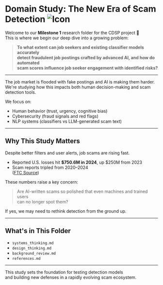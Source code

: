 # Domain Study: The New Era of Scam Detection ![Icon](https://cdn-icons-png.flaticon.com/128/10352/10352961.png)

Welcome to our **Milestone 1** research folder for the CDSP project 🚀  
This is where we begin our deep dive into a growing problem:

> **To what extent can job seekers and existing classifier models accurately  
> detect fraudulent job postings crafted by advanced AI, and how do automated  
> scam scores influence job seeker engagement with identified risks?**

---

The job market is flooded with fake postings and AI is making them harder.
We're studying how this impacts both human decision-making and scam detection tools.

We focus on:

- Human behavior (trust, urgency, cognitive bias)  
- Cybersecurity (fraud signals and red flags)  
- NLP systems (classifiers vs LLM-generated scam text)

---

## Why This Study Matters

Despite better filters and user alerts, job scams are rising fast.

- Reported U.S. losses hit **$750.6M in 2024**, up $250M from 2023
- Scam reports tripled from 2020–2024  
  ([FTC Source](https://www.ftc.gov/news-events/data-visualizations/data-spotlight/2024/01/job-scams-cost-consumers-millions))

These numbers raise a key concern:

> Are AI-written scams so polished that even machines and trained users  
> can no longer spot them?

If yes, we may need to rethink detection from the ground up.

---

## What's in This Folder

- `systems_thinking.md`  
- `design_thinking.md`  
- `background_review.md`  
- `references.md`

---

This study sets the foundation for testing detection models  
and building new defenses in a rapidly evolving scam ecosystem.
